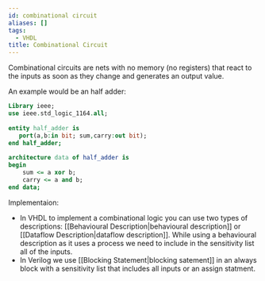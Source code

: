 ```yaml
---
id: combinational circuit
aliases: []
tags:
  - VHDL
title: Combinational Circuit
---
```


Combinational circuits are nets with no memory (no registers) that react to the inputs 
as soon as they change and generates an output value. 

An example would be an half adder:
```vhdl
Library ieee; 
use ieee.std_logic_1164.all;
  
entity half_adder is
   port(a,b:in bit; sum,carry:out bit); 
end half_adder; 
 
architecture data of half_adder is
begin
    sum <= a xor b;  
    carry <= a and b;  
end data;

```
Implementaion:
- In VHDL to implement a combinational logic you can use two types of descriptions: [[Behavioural Description|behavioural description]] 
or [[Dataflow Description|dataflow description]]. While using a behavioural description as it uses a process we need to include in the sensitivity list all of the inputs.
- In Verilog we use [[Blocking Statement|blocking satement]] in an always block with a sensitivity list that includes all inputs or an assign statment.
